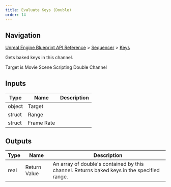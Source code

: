 ```yaml
---
title: Evaluate Keys (Double)
order: 14
---
```

## Navigation

[Unreal Engine Blueprint API Reference](https://dev.epicgames.com/documentation/en-us/unreal-engine/BlueprintAPI) > [Sequencer](https://dev.epicgames.com/documentation/en-us/unreal-engine/BlueprintAPI/Sequencer) > [Keys](https://dev.epicgames.com/documentation/en-us/unreal-engine/BlueprintAPI/Sequencer/Keys)

Gets baked keys in this channel.

Target is Movie Scene Scripting Double Channel

## Inputs

| Type | Name | Description |
| --- | --- | --- |
| object | Target |  |
| struct | Range |  |
| struct | Frame Rate |  |

## Outputs

| Type | Name | Description |
| --- | --- | --- |
| real | Return Value | An array of double's contained by this channel. Returns baked keys in the specified range. |
